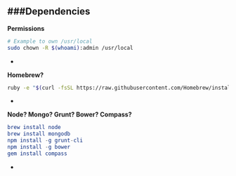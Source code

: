###Dependencies
--

**Permissions**

```sh
# Example to own /usr/local
sudo chown -R $(whoami):admin /usr/local
```
-

**Homebrew?**

```sh
ruby -e "$(curl -fsSL https://raw.githubusercontent.com/Homebrew/install/master/install)"
```
-

**Node? Mongo? Grunt? Bower? Compass?**

```elm
brew install node
brew install mongodb
npm install -g grunt-cli
npm install -g bower
gem install compass
```
-

